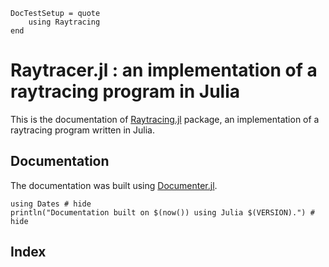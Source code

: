 ```@meta
DocTestSetup = quote
    using Raytracing
end
```

# Raytracer.jl : an implementation of a raytracing program in Julia

This is the documentation of [Raytracing.jl](https://github.com/cosmofico97/Raytracing) package, an implementation of a raytracing program written in Julia.


## Documentation

The documentation was built using [Documenter.jl](https://github.com/JuliaDocs).

```@example
using Dates # hide
println("Documentation built on $(now()) using Julia $(VERSION).") # hide
```

## Index

```@index
```


